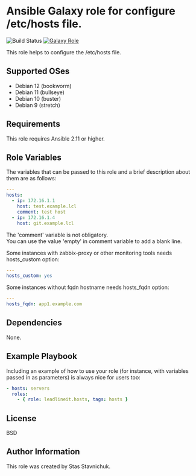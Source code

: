 # Ansible Galaxy role for configure /etc/hosts file.

![Build Status](https://github.com/leadlineit/ansible-role-hosts/actions/workflows/ansible-galaxy-ci.yml/badge.svg)
[![Galaxy Role](https://img.shields.io/badge/Ansible--Galaxy-leadlineit.hosts-blue.svg?logo=ansible&logoColor=white)](https://galaxy.ansible.com/leadlineit/hosts/)

This role helps to configure the /etc/hosts file.

Supported OSes
--------------
- Debian 12 (bookworm)
- Debian 11 (bullseye)
- Debian 10 (buster)
- Debian 9 (stretch)

Requirements
------------

This role requires Ansible 2.11 or higher.

Role Variables
--------------

The variables that can be passed to this role and a brief description about them are as follows:

```yaml
---
hosts:
  - ip: 172.16.1.1
    host: test.example.lcl
    comment: test host
  - ip: 172.16.1.4
    host: git.example.lcl
```

The 'comment' variable is not obligatory.  
You can use the value 'empty' in comment variable to add a blank line.

Some instances with zabbix-proxy or other monitoring tools needs hosts_custom option:

```yaml
---
hosts_custom: yes
```

Some instances without fqdn hostname needs hosts_fqdn option:

```yaml
---
hosts_fqdn: app1.example.com
```

Dependencies
------------

None.

Example Playbook
----------------

Including an example of how to use your role (for instance, with variables passed in as parameters) is always nice for users too:

```yaml
- hosts: servers
  roles:
    - { role: leadlineit.hosts, tags: hosts }
```

License
-------

BSD

Author Information
------------------

This role was created by Stas Stavnichuk.

